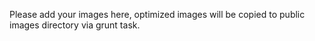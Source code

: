 Please add your images here, optimized images will be copied to public images directory via grunt task.